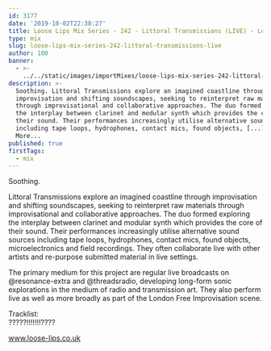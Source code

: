 ```yaml
---
id: 3177
date: '2019-10-02T22:38:27'
title: Loose Lips Mix Series - 242 - Littoral Transmissions (LIVE) - Loose Lips
type: mix
slug: loose-lips-mix-series-242-littoral-transmissions-live
author: 100
banner:
  - >-
    ../../static/images/importMixes/loose-lips-mix-series-242-littoral-transmissions-live/image3177.jpeg
description: >-
  Soothing. Littoral Transmissions explore an imagined coastline through
  improvisation and shifting soundscapes, seeking to reinterpret raw materials
  through improvisational and collaborative approaches. The duo formed exploring
  the interplay between clarinet and modular synth which provides the core of
  their sound. Their performances increasingly utilise alternative sound sources
  including tape loops, hydrophones, contact mics, found objects, [...]Read
  More...
published: true
firstTags:
  - mix
---
```

Soothing.

Littoral Transmissions explore an imagined coastline through improvisation and shifting soundscapes, seeking to reinterpret raw materials through improvisational and collaborative approaches. The duo formed exploring the interplay between clarinet and modular synth which provides the core of their sound. Their performances increasingly utilise alternative sound sources including tape loops, hydrophones, contact mics, found objects, microelectronics and field recordings. They often collaborate live with other artists and re-purpose submitted material in live settings.

The primary medium for this project are regular live broadcasts on @resonance-extra and @threadsradio, developing long-form sonic explorations in the medium of radio and transmission art. They also perform live as well as more broadly as part of the London Free Improvisation scene.

Tracklist:  
?????!!!!!!!????

www.loose-lips.co.uk